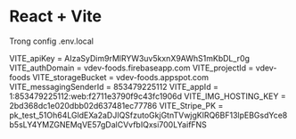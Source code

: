 # React + Vite

Trong config .env.local

VITE_apiKey = AIzaSyDim9rMlRYW3uv5kxnX9AWhS1mKbDL_r0g
VITE_authDomain = vdev-foods.firebaseapp.com
VITE_projectId = vdev-foods
VITE_storageBucket = vdev-foods.appspot.com
VITE_messagingSenderId = 853479225112
VITE_appId = 1:853479225112:web:f2711e3790f9c43fc1906d
VITE_IMG_HOSTING_KEY = 2bd368dc1e020dbb02d637481ec77786
VITE_Stripe_PK = pk_test_51Oh64LGldEXa2aDJIQSfzutoGkjGtnTVwjgKlRQ6BF13lpEBGsdYce8b5sLY4YMZGNEMqVE57gDalCVvfbIQxsi700LYaifFNS


